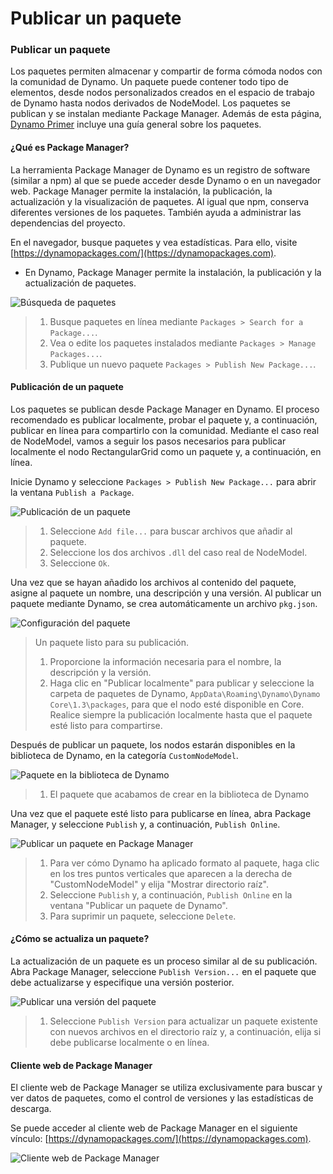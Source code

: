 # Publicar un paquete 

### Publicar un paquete <a href="#publish-a-package" id="publish-a-package"></a>

Los paquetes permiten almacenar y compartir de forma cómoda nodos con la comunidad de Dynamo. Un paquete puede contener todo tipo de elementos, desde nodos personalizados creados en el espacio de trabajo de Dynamo hasta nodos derivados de NodeModel. Los paquetes se publican y se instalan mediante Package Manager. Además de esta página, [Dynamo Primer](https://primer2.dynamobim.org/6_custom_nodes_and_packages/6-2_packages/1-introduction) incluye una guía general sobre los paquetes.

#### ¿Qué es Package Manager? <a href="#what-is-a-package-manager" id="what-is-a-package-manager"></a>

La herramienta Package Manager de Dynamo es un registro de software (similar a npm) al que se puede acceder desde Dynamo o en un navegador web. Package Manager permite la instalación, la publicación, la actualización y la visualización de paquetes. Al igual que npm, conserva diferentes versiones de los paquetes. También ayuda a administrar las dependencias del proyecto.

En el navegador, busque paquetes y vea estadísticas. Para ello, visite [https://dynamopackages.com/](https://dynamopackages.com).

* En Dynamo, Package Manager permite la instalación, la publicación y la actualización de paquetes.

![Búsqueda de paquetes](images/dynamopackagemanager.jpg)

> 1. Busque paquetes en línea mediante `Packages > Search for a Package...`.
> 2. Vea o edite los paquetes instalados mediante `Packages > Manage Packages...`.
> 3. Publique un nuevo paquete `Packages > Publish New Package...`.

#### Publicación de un paquete <a href="#publishing-a-package" id="publishing-a-package"></a>

Los paquetes se publican desde Package Manager en Dynamo. El proceso recomendado es publicar localmente, probar el paquete y, a continuación, publicar en línea para compartirlo con la comunidad. Mediante el caso real de NodeModel, vamos a seguir los pasos necesarios para publicar localmente el nodo RectangularGrid como un paquete y, a continuación, en línea.

Inicie Dynamo y seleccione `Packages > Publish New Package...` para abrir la ventana `Publish a Package`.

![Publicación de un paquete](images/dyn-publish-package-add-files.jpg)

> 1. Seleccione `Add file...` para buscar archivos que añadir al paquete.
> 2. Seleccione los dos archivos `.dll` del caso real de NodeModel.
> 3. Seleccione `Ok`.

Una vez que se hayan añadido los archivos al contenido del paquete, asigne al paquete un nombre, una descripción y una versión. Al publicar un paquete mediante Dynamo, se crea automáticamente un archivo `pkg.json`.

![Configuración del paquete](images/dyn-publish-package.jpg)

> Un paquete listo para su publicación.
>
> 1. Proporcione la información necesaria para el nombre, la descripción y la versión.
> 2. Haga clic en "Publicar localmente" para publicar y seleccione la carpeta de paquetes de Dynamo, `AppData\Roaming\Dynamo\Dynamo Core\1.3\packages`, para que el nodo esté disponible en Core. Realice siempre la publicación localmente hasta que el paquete esté listo para compartirse.

Después de publicar un paquete, los nodos estarán disponibles en la biblioteca de Dynamo, en la categoría `CustomNodeModel`.

![Paquete en la biblioteca de Dynamo](images/dyn-publish-package-library.jpg)

> 1. El paquete que acabamos de crear en la biblioteca de Dynamo

Una vez que el paquete esté listo para publicarse en línea, abra Package Manager, y seleccione `Publish` y, a continuación, `Publish Online`.

![Publicar un paquete en Package Manager](images/dyn-publish-package-directory.jpg)

> 1. Para ver cómo Dynamo ha aplicado formato al paquete, haga clic en los tres puntos verticales que aparecen a la derecha de "CustomNodeModel" y elija "Mostrar directorio raíz".
> 2. Seleccione `Publish` y, a continuación, `Publish Online` en la ventana "Publicar un paquete de Dynamo".
> 3. Para suprimir un paquete, seleccione `Delete`.

#### ¿Cómo se actualiza un paquete? <a href="#how-do-i-update-a-package" id="how-do-i-update-a-package"></a>

La actualización de un paquete es un proceso similar al de su publicación. Abra Package Manager, seleccione `Publish Version...` en el paquete que debe actualizarse y especifique una versión posterior.

![Publicar una versión del paquete](images/dyn-publish-package-version.jpg)

> 1. Seleccione `Publish Version` para actualizar un paquete existente con nuevos archivos en el directorio raíz y, a continuación, elija si debe publicarse localmente o en línea.

#### Cliente web de Package Manager <a href="#package-manager-web-client" id="package-manager-web-client"></a>

El cliente web de Package Manager se utiliza exclusivamente para buscar y ver datos de paquetes, como el control de versiones y las estadísticas de descarga.

Se puede acceder al cliente web de Package Manager en el siguiente vínculo: [https://dynamopackages.com/](https://dynamopackages.com).

![Cliente web de Package Manager](images/packagemanager-browser.jpg)
